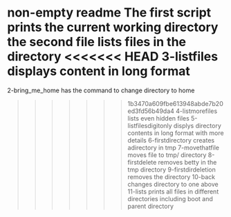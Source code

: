 non-empty readme
The first script prints the current working directory
the second file  lists files in the directory
<<<<<<< HEAD
3-listfiles displays content in long format
=======
2-bring_me_home has the command to change directory to home
>>>>>>> 1b3470a609fbe613948abde7b20ed3fd56b49da4
4-listmorefiles lists even hidden files
5-listfilesdigitonly displys directory contents in long format with more details
6-firstdirectory creates adirectory in tmp
7-movethatfile moves file to tmp/ directory
8-firstdelete removes betty in the tmp directory
9-firstdirdeletion removes the directory
10-back changes directory to one above
11-lists prints all files in different directories including boot and parent directory
